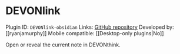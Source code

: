 # DEVONlink

Plugin ID: `DEVONlink-obsidian`
Links: [GitHub repository](https://github.com/ryanjamurphy/DEVONlink-obsidian)
Developed by: [[ryanjamurphy]]
Mobile compatible: [[Desktop-only plugins|No]]

Open or reveal the current note in DEVONthink.
